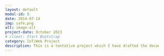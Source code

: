 ```yaml
---
layout: default
modal-id: 5
date: 2014-07-14
img: safe.png
alt: image-alt
project-date: October 2023
# client: Start Bootstrap
category: IoT/Web Project
description: This is a tentative project which I have drafted the documentation and implementation plans for. In essence, WasedaLine is a queue tracker built for Waseda University in order to track queue times for cafeterias and various events across university. I hope this project will allow students to better manage their time and get around university.
---
```


